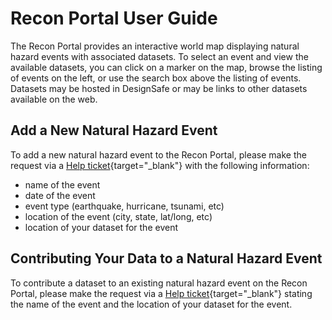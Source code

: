 # Recon Portal User Guide

The Recon Portal provides an interactive world map displaying natural hazard events with associated datasets. To select an event and view the available datasets, you can click on a marker on the map, browse the listing of events on the left, or use the search box above the listing of events. Datasets may be hosted in DesignSafe or may be links to other datasets available on the web.

## Add a New Natural Hazard Event

To add a new natural hazard event to the Recon Portal, please make the request via a [Help ticket](/help/new-ticket/){target="_blank"} with the following information:

- name of the event
- date of the event
- event type (earthquake, hurricane, tsunami, etc)
- location of the event (city, state, lat/long, etc)
- location of your dataset for the event

## Contributing Your Data to a Natural Hazard Event

To contribute a dataset to an existing natural hazard event on the Recon Portal, please make the request via a [Help ticket](/help/new-ticket/){target="_blank"} stating the name of the event and the location of your dataset for the event.
